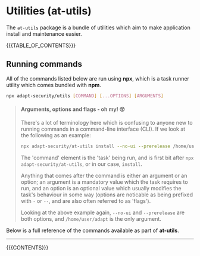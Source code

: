 # Utilities (at-utils)

The `at-utils` package is a bundle of utilities which aim to make application install and maintenance easier. 

{{{TABLE_OF_CONTENTS}}}

## Running commands

All of the commands listed below are run using **npx**, which is a task runner utility which comes bundled with **npm**.

```bash
npx adapt-security/utils [COMMAND] [...OPTIONS] [ARGUMENTS]
```
> #### Arguments, options and flags - oh my! :astonished:
> There's a lot of terminology here which is confusing to anyone new to running commands in a command-line interface (CLI). If we look at the following as an example:
> ```bash
> npx adapt-security/at-utils install --no-ui --prerelease /home/user/adapt
> ```
> The 'command' element is the 'task' being run, and is first bit after `npx adapt-security/at-utils`, or in our case, `install`.
> 
> Anything that comes after the command is either an argument or an option; an argument is a mandatory value which the task requires to run, and an option is an optional value which usually modifies the task's behaviour in some way (options are noticable as being prefixed with `-` or `--`, and are also often referred to as 'flags').
>
> Looking at the above example again, `--no-ui` and `--prerelease` are both options, and `/home/user/adapt` is the only argument.

Below is a full reference of the commands available as part of **at-utils**.

***

{{{CONTENTS}}}